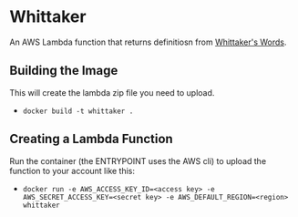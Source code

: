 #  Whittaker

An AWS Lambda function that returns definitiosn from [Whittaker's Words](https://github.com/mk270/whitakers-words).

## Building the Image

This will create the lambda zip file you need to upload.

- `docker build -t whittaker .`

## Creating a Lambda Function

Run the container (the ENTRYPOINT uses the AWS cli) to upload the function to your account like this:

- `docker run -e AWS_ACCESS_KEY_ID=<access key> -e AWS_SECRET_ACCESS_KEY=<secret key> -e AWS_DEFAULT_REGION=<region> whittaker`